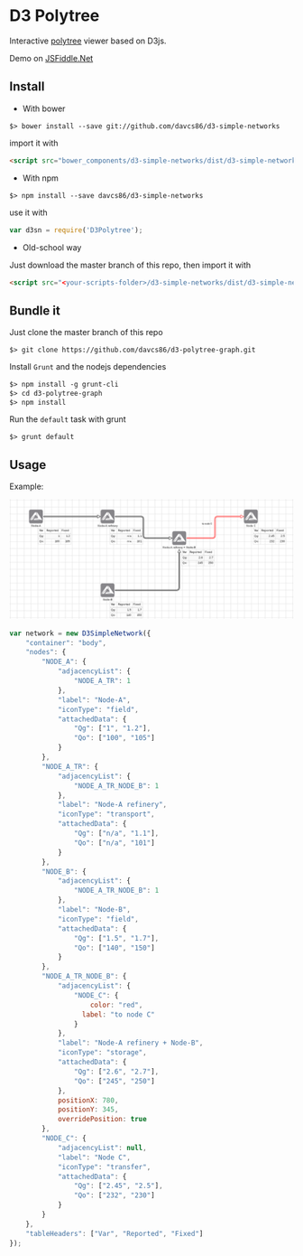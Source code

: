 # D3 Polytree

Interactive [polytree](https://www.google.com/search?q=polytree) viewer based on D3js.

Demo on [JSFiddle.Net](https://jsfiddle.net/davcs86/yywby23u/)

## Install

- With bower

```shell
$> bower install --save git://github.com/davcs86/d3-simple-networks
```

import it with

```html
<script src="bower_components/d3-simple-networks/dist/d3-simple-networks.min.js"></script>
```

- With npm

```shell
$> npm install --save davcs86/d3-simple-networks
```

use it with

```js
var d3sn = require('D3Polytree');
```

- Old-school way
 
Just download the master branch of this repo, then import it with 

```html
<script src="<your-scripts-folder>/d3-simple-networks/dist/d3-simple-networks.min.js"></script>
```

## Bundle it

Just clone the master branch of this repo

```shell
$> git clone https://github.com/davcs86/d3-polytree-graph.git
```

Install `Grunt` and the nodejs dependencies

```shell
$> npm install -g grunt-cli
$> cd d3-polytree-graph
$> npm install
```

Run the `default` task with grunt

```shell
$> grunt default
```


## Usage

Example:

![Alt text](/dist/screenshot.png?raw=true "Example of usage")

```js
var network = new D3SimpleNetwork({
    "container": "body",
    "nodes": {
        "NODE_A": {
            "adjacencyList": {
                "NODE_A_TR": 1
            },
            "label": "Node-A",
            "iconType": "field",
            "attachedData": {
                "Qg": ["1", "1.2"],
                "Qo": ["100", "105"]
            }
        },
        "NODE_A_TR": {
            "adjacencyList": {
                "NODE_A_TR_NODE_B": 1
            },
            "label": "Node-A refinery",
            "iconType": "transport",
            "attachedData": {
                "Qg": ["n/a", "1.1"],
                "Qo": ["n/a", "101"]
            }
        },
        "NODE_B": {
            "adjacencyList": {
                "NODE_A_TR_NODE_B": 1
            },
            "label": "Node-B",
            "iconType": "field",
            "attachedData": {
                "Qg": ["1.5", "1.7"],
                "Qo": ["140", "150"]
            }
        },
        "NODE_A_TR_NODE_B": {
            "adjacencyList": {
                "NODE_C": {
                	color: "red",
                  label: "to node C"
                }
            },
            "label": "Node-A refinery + Node-B",
            "iconType": "storage",
            "attachedData": {
                "Qg": ["2.6", "2.7"],
                "Qo": ["245", "250"]
            },
            positionX: 780, 
            positionY: 345,
            overridePosition: true
        },
        "NODE_C": {
            "adjacencyList": null,
            "label": "Node C",
            "iconType": "transfer",
            "attachedData": {
                "Qg": ["2.45", "2.5"],
                "Qo": ["232", "230"]
            }
        }
    },
    "tableHeaders": ["Var", "Reported", "Fixed"]
});
```
